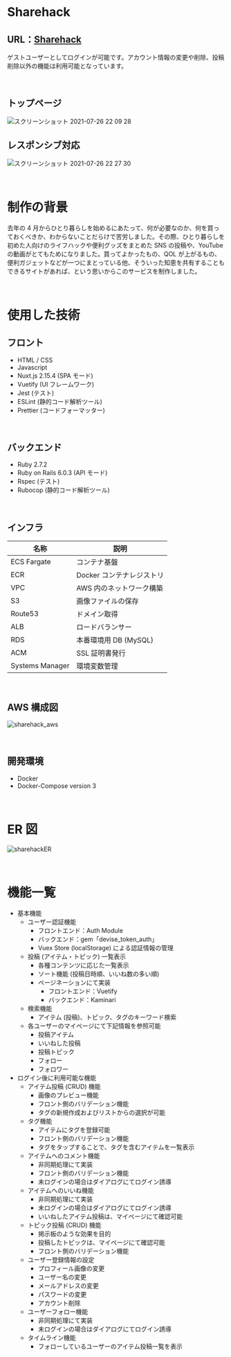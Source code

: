 # Sharehack

## URL：[Sharehack](https://share-hack.com)

ゲストユーザーとしてログインが可能です。アカウント情報の変更や削除、投稿削除以外の機能は利用可能となっています。

<br>

## トップページ

![スクリーンショット 2021-07-26 22 09 28](https://user-images.githubusercontent.com/74496398/126994183-8ccb32fb-9aa4-4adf-9692-dabec20f5acf.png)

## レスポンシブ対応

![スクリーンショット 2021-07-26 22 27 30](https://user-images.githubusercontent.com/74496398/126996824-263b9a69-6e13-4c27-bc08-49273a795d60.png)

<br>

# 制作の背景

去年の 4 月からひとり暮らしを始めるにあたって、何が必要なのか、何を買っておくべきか、わからないことだらけで苦労しました。その際、ひとり暮らしを初めた人向けのライフハックや便利グッズをまとめた SNS の投稿や、YouTube の動画がとてもためになりました。買ってよかったもの、QOL が上がるもの、便利ガジェットなどが一つにまとっている他、そういった知恵を共有することもできるサイトがあれば、という思いからこのサービスを制作しました。

<br>

# 使用した技術

## フロント

- HTML / CSS
- Javascript
- Nuxt.js 2.15.4 (SPA モード)
- Vuetify (UI フレームワーク)
- Jest (テスト)
- ESLint (静的コード解析ツール)
- Prettier (コードフォーマッター)

<br>

## バックエンド

- Ruby 2.7.2
- Ruby on Rails 6.0.3 (API モード)
- Rspec (テスト)
- Rubocop (静的コード解析ツール)

<br>

## インフラ

| 名称            | 説明                      |
| --------------- | ------------------------- |
| ECS Fargate     | コンテナ基盤              |
| ECR             | Docker コンテナレジストリ |
| VPC             | AWS 内のネットワーク構築  |
| S3              | 画像ファイルの保存        |
| Route53         | ドメイン取得              |
| ALB             | ロードバランサー          |
| RDS             | 本番環境用 DB (MySQL)     |
| ACM             | SSL 証明書発行            |
| Systems Manager | 環境変数管理              |

<br>

## AWS 構成図

![sharehack_aws](https://user-images.githubusercontent.com/74496398/126989102-f749a463-1441-4ad9-90a2-2772d7a4e204.png)

<br>

## 開発環境

- Docker
- Docker-Compose version 3

<br>

# ER 図

![sharehackER](https://user-images.githubusercontent.com/74496398/126988431-50e3b036-6ccf-4221-8790-f3a70ed3cf65.png)

<br>

# 機能一覧

- 基本機能
  - ユーザー認証機能
    - フロントエンド：Auth Module
    - バックエンド：gem「devise_token_auth」
    - Vuex Store (localStorage) による認証情報の管理
  - 投稿 (アイテム・トピック) 一覧表示
    - 各種コンテンツに応じた一覧表示
    - ソート機能 (投稿日時順、いいね数の多い順)
    - ページネーションにて実装
      - フロントエンド：Vuetify
      - バックエンド：Kaminari
  - 検索機能
    - アイテム (投稿)、トピック、タグのキーワード検索
  - 各ユーザーのマイページにて下記情報を参照可能
    - 投稿アイテム
    - いいねした投稿
    - 投稿トピック
    - フォロー
    - フォロワー
- ログイン後に利用可能な機能
  - アイテム投稿 (CRUD) 機能
    - 画像のプレビュー機能
    - フロント側のバリデーション機能
    - タグの新規作成およびリストからの選択が可能
  - タグ機能
    - アイテムにタグを登録可能
    - フロント側のバリデーション機能
    - タグをタップすることで、タグを含むアイテムを一覧表示
  - アイテムへのコメント機能
    - 非同期処理にて実装
    - フロント側のバリデーション機能
    - 未ログインの場合はダイアログにてログイン誘導
  - アイテムへのいいね機能
    - 非同期処理にて実装
    - 未ログインの場合はダイアログにてログイン誘導
    - いいねしたアイテム投稿は、マイページにて確認可能
  - トピック投稿 (CRUD) 機能
    - 掲示板のような効果を目的
    - 投稿したトピックは、マイページにて確認可能
    - フロント側のバリデーション機能
  - ユーザー登録情報の設定
    - プロフィール画像の変更
    - ユーザー名の変更
    - メールアドレスの変更
    - パスワードの変更
    - アカウント削除
  - ユーザーフォロー機能
    - 非同期処理にて実装
    - 未ログインの場合はダイアログにてログイン誘導
  - タイムライン機能
    - フォローしているユーザーのアイテム投稿一覧を表示
